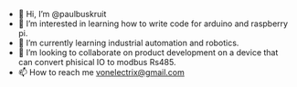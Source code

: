 - 👋 Hi, I’m @paulbuskruit
- 👀 I’m interested in learning how to write code for arduino and raspberry pi.
- 🌱 I’m currently learning industrial automation and robotics.
- 💞️ I’m looking to collaborate on product development on a device that can convert phisical IO to modbus Rs485.
- 📫 How to reach me vonelectrix@gmail.com

<!---
paulbuskruit/paulbuskruit is a ✨ special ✨ repository because its `README.md` (this file) appears on your GitHub profile.
You can click the Preview link to take a look at your changes.
--->
